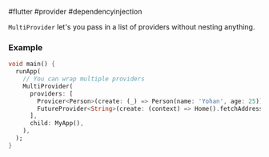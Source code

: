 #flutter #provider #dependencyinjection 

`MultiProvider` let's you pass in a list of providers without nesting anything.

### Example
```dart
void main() {
  runApp(
    // You can wrap multiple providers 
    MultiProvider(
      providers: [
        Provicer<Person>(create: (_) => Person(name: 'Yohan', age: 25)),
        FutureProvider<String>(create: (context) => Home().fetchAddress),
      ],
      child: MyApp(),
    ),
  );
}
```